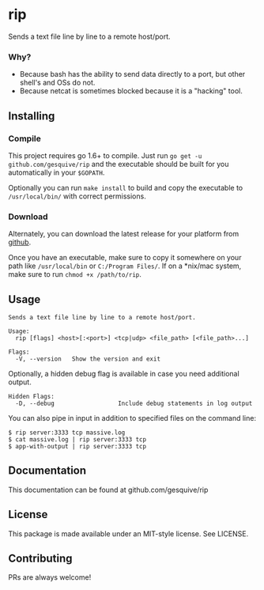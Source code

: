 # rip

Sends a text file line by line to a remote host/port.


### Why?
 - Because bash has the ability to send data directly to a port, but other shell's and OSs do not.
 - Because netcat is sometimes blocked because it is a "hacking" tool.

## Installing

### Compile
This project requires go 1.6+ to compile. Just run `go get -u github.com/gesquive/rip` and the executable should be built for you automatically in your `$GOPATH`.

Optionally you can run `make install` to build and copy the executable to `/usr/local/bin/` with correct permissions.

### Download
Alternately, you can download the latest release for your platform from [github](https://github.com/gesquive/rip/releases).

Once you have an executable, make sure to copy it somewhere on your path like `/usr/local/bin` or `C:/Program Files/`.
If on a \*nix/mac system, make sure to run `chmod +x /path/to/rip`.

## Usage

```console
Sends a text file line by line to a remote host/port.

Usage:
  rip [flags] <host>[:<port>] <tcp|udp> <file_path> [<file_path>...]

Flags:
  -V, --version   Show the version and exit
```
Optionally, a hidden debug flag is available in case you need additional output.
```console
Hidden Flags:
  -D, --debug                  Include debug statements in log output
```

You can also pipe in input in addition to specified files on the command line:

```console
$ rip server:3333 tcp massive.log
$ cat massive.log | rip server:3333 tcp
$ app-with-output | rip server:3333 tcp
```

## Documentation

This documentation can be found at github.com/gesquive/rip

## License

This package is made available under an MIT-style license. See LICENSE.

## Contributing

PRs are always welcome!
